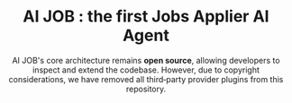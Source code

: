 
<div align="center">


# AI JOB : the first Jobs Applier AI Agent


AI JOB's core architecture remains **open source**, allowing developers to inspect and extend the codebase. However, due to copyright considerations, we have removed all third‑party provider plugins from this repository.



